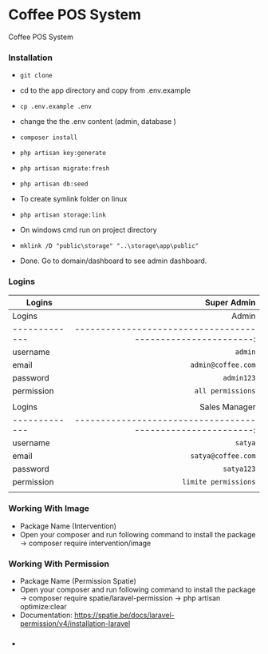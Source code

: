 
# Coffee POS System 

Coffee POS System 

### Installation

-  ```git clone ```

- cd to the app directory and copy from .env.example

-  ```cp .env.example .env```

- change the the .env content (admin, database )

-  ```composer install```

-  ```php artisan key:generate```

-  ```php artisan migrate:fresh```

-  ```php artisan db:seed```

- To create symlink folder on linux

-  ```php artisan storage:link```

- On windows cmd run on project directory

-  ```mklink /D "public\storage" "..\storage\app\public"```

- Done. Go to domain/dashboard to see admin dashboard.
  

### Logins
| Logins  		| Super Admin 									                     |
| -------------|----------------------------------------------------------:|
| Logins  		| Admin 									                           |
| -------------|----------------------------------------------------------:|
| username     | `admin` 					                                    |
| email        | `admin@coffee.com`                                        |
| password 	   | `admin123`                            			            |
| permission   | `all permissions`                                         |
|              |                                                           |
| Logins  	   | Sales Manager 									                  |
| -------------|----------------------------------------------------------:|
| username     | `satya` 					                                    |
| email        | `satya@coffee.com`                                        |
| password 	   | `satya123`                              			         |
| permission   | `limite permissions`                                      |
|              |                                                           |

### Working With Image
 - Package Name (Intervention)
 - Open your composer and run following command to install the package
    -> composer require intervention/image

### Working With Permission
 - Package Name (Permission Spatie)
 - Open your composer and run following command to install the package
    ->  composer require spatie/laravel-permission
    ->  php artisan optimize:clear
 - Documentation: https://spatie.be/docs/laravel-permission/v4/installation-laravel

### 
 - 
